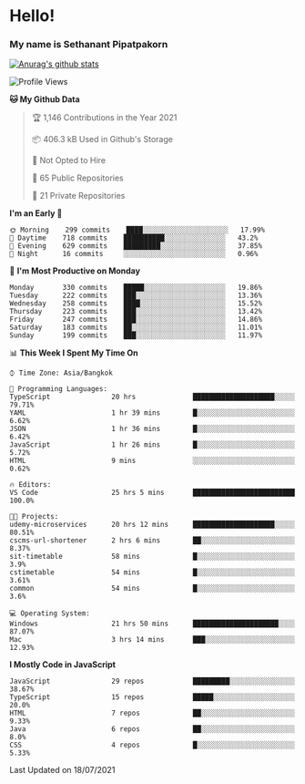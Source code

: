 # Hello!
### My name is Sethanant Pipatpakorn

[![Anurag's github stats](https://github-readme-stats.vercel.app/api?username=thetkpark&count_private=true&show_icons=true&theme=tokyonight)](https://github.com/anuraghazra/github-readme-stats)

<!--START_SECTION:waka-->
![Profile Views](http://img.shields.io/badge/Profile%20Views-51-blue)

**🐱 My Github Data** 

> 🏆 1,146 Contributions in the Year 2021
 > 
> 📦 406.3 kB Used in Github's Storage 
 > 
> 🚫 Not Opted to Hire
 > 
> 📜 65 Public Repositories 
 > 
> 🔑 21 Private Repositories  
 > 
**I'm an Early 🐤** 

```text
🌞 Morning    299 commits    ████░░░░░░░░░░░░░░░░░░░░░   17.99% 
🌆 Daytime    718 commits    ██████████░░░░░░░░░░░░░░░   43.2% 
🌃 Evening    629 commits    █████████░░░░░░░░░░░░░░░░   37.85% 
🌙 Night      16 commits     ░░░░░░░░░░░░░░░░░░░░░░░░░   0.96%

```
📅 **I'm Most Productive on Monday** 

```text
Monday       330 commits    █████░░░░░░░░░░░░░░░░░░░░   19.86% 
Tuesday      222 commits    ███░░░░░░░░░░░░░░░░░░░░░░   13.36% 
Wednesday    258 commits    ████░░░░░░░░░░░░░░░░░░░░░   15.52% 
Thursday     223 commits    ███░░░░░░░░░░░░░░░░░░░░░░   13.42% 
Friday       247 commits    ███░░░░░░░░░░░░░░░░░░░░░░   14.86% 
Saturday     183 commits    ██░░░░░░░░░░░░░░░░░░░░░░░   11.01% 
Sunday       199 commits    ███░░░░░░░░░░░░░░░░░░░░░░   11.97%

```


📊 **This Week I Spent My Time On** 

```text
⌚︎ Time Zone: Asia/Bangkok

💬 Programming Languages: 
TypeScript               20 hrs              ████████████████████░░░░░   79.71% 
YAML                     1 hr 39 mins        █░░░░░░░░░░░░░░░░░░░░░░░░   6.62% 
JSON                     1 hr 36 mins        █░░░░░░░░░░░░░░░░░░░░░░░░   6.42% 
JavaScript               1 hr 26 mins        █░░░░░░░░░░░░░░░░░░░░░░░░   5.72% 
HTML                     9 mins              ░░░░░░░░░░░░░░░░░░░░░░░░░   0.62%

🔥 Editors: 
VS Code                  25 hrs 5 mins       █████████████████████████   100.0%

🐱‍💻 Projects: 
udemy-microservices      20 hrs 12 mins      ████████████████████░░░░░   80.51% 
cscms-url-shortener      2 hrs 6 mins        ██░░░░░░░░░░░░░░░░░░░░░░░   8.37% 
sit-timetable            58 mins             █░░░░░░░░░░░░░░░░░░░░░░░░   3.9% 
cstimetable              54 mins             █░░░░░░░░░░░░░░░░░░░░░░░░   3.61% 
common                   54 mins             █░░░░░░░░░░░░░░░░░░░░░░░░   3.6%

💻 Operating System: 
Windows                  21 hrs 50 mins      █████████████████████░░░░   87.07% 
Mac                      3 hrs 14 mins       ███░░░░░░░░░░░░░░░░░░░░░░   12.93%

```

**I Mostly Code in JavaScript** 

```text
JavaScript               29 repos            █████████░░░░░░░░░░░░░░░░   38.67% 
TypeScript               15 repos            █████░░░░░░░░░░░░░░░░░░░░   20.0% 
HTML                     7 repos             ██░░░░░░░░░░░░░░░░░░░░░░░   9.33% 
Java                     6 repos             ██░░░░░░░░░░░░░░░░░░░░░░░   8.0% 
CSS                      4 repos             █░░░░░░░░░░░░░░░░░░░░░░░░   5.33%

```



 Last Updated on 18/07/2021
<!--END_SECTION:waka-->

